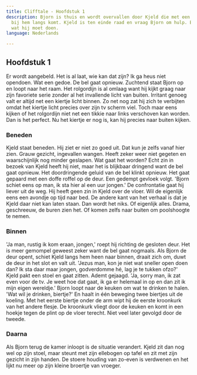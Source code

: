 ```yaml
---
title: Clifftale - Hoofdstuk 1
description: Bjorn is thuis en wordt overvallen door Kjeld die met een bijzonder verhaal
  bij hem langs komt. Kjeld is ten einde raad en vraag Bjorn om hulp. Bjorn twijfelt
  wat hij moet doen.
language: Nederlands

---
```

## Hoofdstuk 1

Er wordt aangebeld. Het is al laat, wie kan dat zijn? Ik ga heus niet opendoen. Wat een gedoe. De bel gaat opnieuw. Zuchtend staat Bjorn op en loopt naar het raam. Het rolgordijn is al omlaag want hij kijkt graag naar zijn favoriete serie zonder al het invallende licht van buiten. Irritant genoeg valt er altijd net een kiertje licht binnen. Zo net nog zat hij zich te verbijten omdat het kiertje licht precies over zijn tv scherm viel. Toch maar eens kijken of het rolgordijn niet net een tikkie naar links verschoven kan worden. Dan is het perfect. Nu het kiertje er nog is, kan hij precies naar buiten kijken.

### Beneden
Kjeld staat beneden. Hij ziet er niet zo goed uit. Dat kun je zelfs vanaf hier zien. Grauw gezicht, ingevallen wangen. Heeft zeker weer niet gegeten en waarschijnlijk nog minder geslapen. Wat gaat het worden? Echt zin in bezoek van Kjeld heeft hij niet, maar het is blijkbaar dringend want de bel gaat opnieuw. Het doordringende geluid van de bel klinkt opnieuw. Het gaat gepaard met een doffe roffel op de deur. Een gedempt gevloek volgt. 'Bjorn schiet eens op man, ik sta hier al een uur jongen.' De confrontatie gaat hij liever uit de weg. Hij heeft geen zin in Kjeld over de vloer. Wil de eigenlijk eens een avondje op tijd naar bed. De andere kant van het verhaal is dat je Kjeld daar niet kan laten staan. Dan wordt het niks. Of eigenlijk alles. Drama, geschreeuw, de buren zien het. Of komen zelfs naar buiten om poolshoogte te nemen.

### Binnen
'Ja man, rustig ik kom eraan, jongen,' roept hij richting de gesloten deur. Het is meer gemompel geweest zeker want de bel gaat nogmaals. Als Bjorn de deur opent, schiet Kjeld langs hem heen naar binnen, draait zich om, duwt de deur in het slot en valt uit. 'Jezus man, kon je niet wat sneller open doen dan? Ik sta daar maar jongen, godverdomme hé, lag je te tukken ofzo?' Kjeld pakt een stoel en gaat zitten. Ademt gejaagd. 'Ja, sorry man, ik zat even voor de tv. Je weet hoe dat gaat, ik ga er helemaal in op en dan zit ik mijn eigen wereldje.' Bjorn loopt naar de keuken om wat te drinken te halen. 'Wat wil je drinken, biertje?' En haalt in één beweging twee biertjes uit de koeling. Met het eerste biertje onder de arm wipt hij de eerste kroonkurk van het andere flesje. De kroonkurk vliegt door de keuken en komt in een hoekje tegen de plint op de vloer terecht. Niet veel later gevolgd door de tweede.

### Daarna
Als Bjorn terug de kamer inloopt is de situatie verandert. Kjeld zit dan nog wel op zijn stoel, maar steunt met zijn ellebogen op tafel en zit met zijn gezicht in zijn handen. De stoere houding van zo-even is verdwenen en het lijkt nu meer op zijn kleine broertje van vroeger.